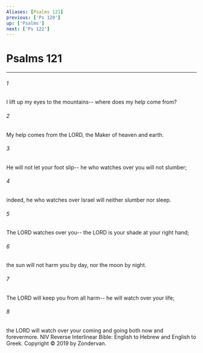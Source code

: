 ```yaml
---
Aliases: [Psalms 121]
previous: ['Ps 120']
up: ['Psalms']
next: ['Ps 122']
---
```

# Psalms 121

***


###### 1 
I lift up my eyes to the mountains-- where does my help come from? 

###### 2 
My help comes from the LORD, the Maker of heaven and earth. 

###### 3 
He will not let your foot slip-- he who watches over you will not slumber; 

###### 4 
indeed, he who watches over Israel will neither slumber nor sleep. 

###### 5 
The LORD watches over you-- the LORD is your shade at your right hand; 

###### 6 
the sun will not harm you by day, nor the moon by night. 

###### 7 
The LORD will keep you from all harm-- he will watch over your life; 

###### 8 
the LORD will watch over your coming and going both now and forevermore. NIV Reverse Interlinear Bible: English to Hebrew and English to Greek. Copyright © 2019 by Zondervan.
